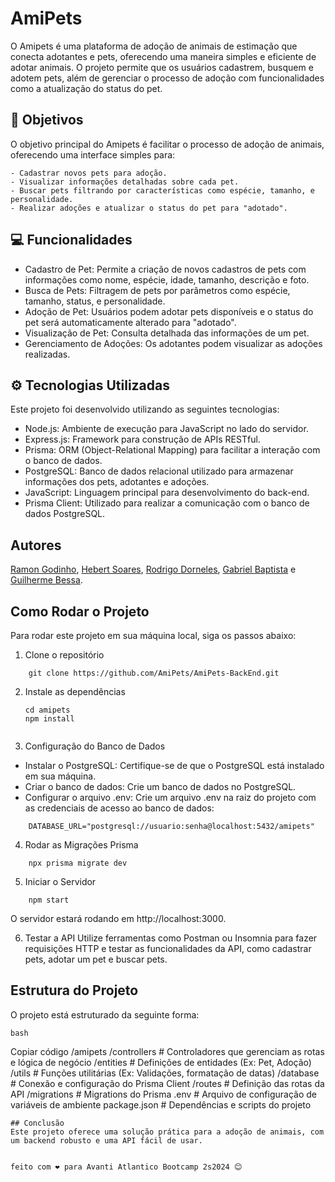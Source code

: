 # AmiPets

O Amipets é uma plataforma de adoção de animais de estimação que conecta adotantes e pets, oferecendo uma maneira simples e eficiente de adotar animais. O projeto permite que os usuários cadastrem, busquem e adotem pets, além de gerenciar o processo de adoção com funcionalidades como a atualização do status do pet.

## 🚀 Objetivos

O objetivo principal do Amipets é facilitar o processo de adoção de animais, oferecendo uma interface simples para:

    - Cadastrar novos pets para adoção.
    - Visualizar informações detalhadas sobre cada pet.
    - Buscar pets filtrando por características como espécie, tamanho, e personalidade.
    - Realizar adoções e atualizar o status do pet para "adotado".

## 💻 Funcionalidades
- Cadastro de Pet: Permite a criação de novos cadastros de pets com informações como nome, espécie, idade, tamanho, descrição e foto.
- Busca de Pets: Filtragem de pets por parâmetros como espécie, tamanho, status, e personalidade.
- Adoção de Pet: Usuários podem adotar pets disponíveis e o status do pet será automaticamente alterado para "adotado".
- Visualização de Pet: Consulta detalhada das informações de um pet.
- Gerenciamento de Adoções: Os adotantes podem visualizar as adoções realizadas.

## ⚙️ Tecnologias Utilizadas
Este projeto foi desenvolvido utilizando as seguintes tecnologias:

- Node.js: Ambiente de execução para JavaScript no lado do servidor.
- Express.js: Framework para construção de APIs RESTful.
- Prisma: ORM (Object-Relational Mapping) para facilitar a interação com o banco de dados.
- PostgreSQL: Banco de dados relacional utilizado para armazenar informações dos pets, adotantes e adoções.
- JavaScript: Linguagem principal para desenvolvimento do back-end.
- Prisma Client: Utilizado para realizar a comunicação com o banco de dados PostgreSQL.


## Autores

 [Ramon Godinho](https://github.com/Ramonlegend), 
 [Hebert Soares](https://github.com/HebertFSoares), 
 [Rodrigo Dorneles](https://github.com/roddorneles),
 [Gabriel Baptista](https://github.com/bapGabriel) e
 [Guilherme Bessa](https://github.com/Guiezz). 

## Como Rodar o Projeto
Para rodar este projeto em sua máquina local, siga os passos abaixo:

1. Clone o repositório 
```
    git clone https://github.com/AmiPets/AmiPets-BackEnd.git
```

2. Instale as dependências
    ```
    cd amipets
    npm install
```
```
3. Configuração do Banco de Dados

- Instalar o PostgreSQL: Certifique-se de que o PostgreSQL está instalado em sua máquina.
- Criar o banco de dados: Crie um banco de dados no PostgreSQL.
- Configurar o arquivo .env: Crie um arquivo .env na raiz do projeto com as credenciais de acesso ao banco de dados:

```
    DATABASE_URL="postgresql://usuario:senha@localhost:5432/amipets"
```

4. Rodar as Migrações Prisma
```
    npx prisma migrate dev
```

5. Iniciar o Servidor
```
    npm start
```
O servidor estará rodando em http://localhost:3000.


6. Testar a API
Utilize ferramentas como Postman ou Insomnia para fazer requisições HTTP e testar as funcionalidades da API, como cadastrar pets, adotar um pet e buscar pets.

## Estrutura do Projeto
O projeto está estruturado da seguinte forma:

    bash
Copiar código
    /amipets
        /controllers         # Controladores que gerenciam as rotas e lógica de negócio
        /entities            # Definições de entidades (Ex: Pet, Adoção)
        /utils               # Funções utilitárias (Ex: Validações, formatação de datas)
        /database            # Conexão e configuração do Prisma Client
        /routes              # Definição das rotas da API
        /migrations          # Migrations do Prisma
        .env                 # Arquivo de configuração de variáveis de ambiente
        package.json         # Dependências e scripts do projeto
```
## Conclusão
Este projeto oferece uma solução prática para a adoção de animais, com um backend robusto e uma API fácil de usar. 


feito com ❤️ para Avanti Atlantico Bootcamp 2s2024 😊
